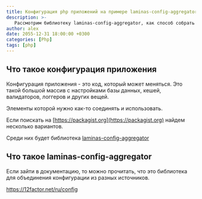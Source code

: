```yaml
---
title: Конфигурация php приложений на примере laminas-config-aggregator
description: >-
   Рассмотрим библиотеку laminas-config-aggregator, как способ собрать конфигурацию php приложения 
author: alex
date: 2055-12-31 18:00:00 +0300
categories: [Php]
tags: [php]
---
```


## Что такое конфигурация приложения

Конфигурация приложения - это код, который может меняться. 
Это такой большой массив с настройками базы данных, кешей, валидаторов, логгеров и других вещей.

Элементы которой нужно как-то соединять и использовать.

Если поискать на [https://packagist.org](https://packagist.org) найдем несколько вариантов.

Среди них будет библиотека [laminas-config-aggregator](https://github.com/laminas/laminas-config-aggregator)

## Что такое laminas-config-aggregator

Если зайти в документацию, то можно прочитать, что это библиотека для объединения конфигурации из разных источников.


https://12factor.net/ru/config
